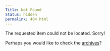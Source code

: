 ```yaml
---
Title: Not Found
Status: hidden
permalink: 404.html
---
```


The requested item could not be located. Sorry!

Perhaps you would like to check the [archives](https://oki.nohost.me/babel/archives.html)?
